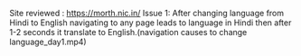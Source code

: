Site reviewed : https://morth.nic.in/
Issue 1:
After changing language from Hindi to English navigating to any page leads to language in Hindi then after 1-2 seconds it translate to English.(navigation causes to change language_day1.mp4)
